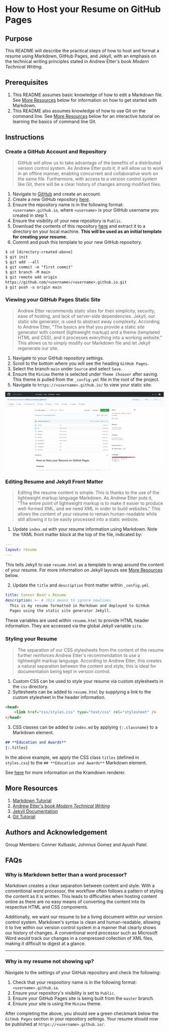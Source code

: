 # How to Host your Resume on GitHub Pages

## Purpose
This README will describe the practical steps of how to host and format a resume using Markdown, GitHub Pages, and Jekyll, with an emphasis on the technical writing principles stated in Andrew Etter's book *Modern Technical Writing*.

## Prerequisites
1. This README assumes basic knowledge of how to edit a Markdown file. See [More Resources](#more-resources) below for information on how to get started with Markdown.
2. This README also assumes knowledge of how to use Git on the command line. See [More Resources](#more-resources) below for an interactive tutorial on learning the basics of command line Git.

## Instructions
### Create a GitHub Account and Repository
> GitHub will allow us to take advantage of the benefits of a distributed version control system. As Andrew Etter puts it, it will allow us to work in an offline manner, enabling concurrent and collaborative work on the same file. Furthermore, with access to a version control system like Git, there will be a clear history of changes among modified files.
1. Navigate to [GitHub](https://github.com/join) and create an account.
2. Create a new GitHub repository [here](https://github.com/new).
3. Ensure the repository name is in the following format: `<username>.github.io`, where `<username>` is your GitHub username you created in step 1.
4. Ensure the visibility of your new repository is `Public`.
5. Download the contents of this repository [here](https://github.com/williamconnorbean/williamconnorbean.github.io/archive/main.zip) and extract it to a directory on your local machine. **This will be used as an initial template for creating your resume.**
7. Commit and push this template to your new GitHub repository.
```
$ cd [directory-created-above]
$ git init
$ git add --all
$ git commit -m "first commit"
$ git branch -M main
$ git remote add origin https://github.com/<username>/<username>.github.io.git
$ git push -u origin main
```

### Viewing your GitHub Pages Static Site
> Andrew Etter recommends static sites for their simplicity, security, ease of hosting, and lack of server-side dependencies. Jekyll, our static site generator, is used to abstract away complexity. According to Andrew Etter, "The basics are that you provide a static site generator with content (lightweight markup) and a theme (templated HTML and CSS), and it processes everything into a working website." This allows us to simply modify our Markdown file and let Jekyll regenerate our site.
1. Navigate to your GitHub repository settings.
2. Scroll to the bottom where you will see the heading `GitHub Pages`.
3. Select the branch `main` under `Source` and select `Save`.
3. Ensure the `Minima` theme is selected under `Theme Chooser` after saving. This theme is pulled from the `_config.yml` file in the root of the project.
4. Navigate to `https://<username>.github.io/` to view your static site.

![view-resume](/assets/view-resume.gif)

### Editing Resume and Jekyll Front Matter
> Editing the resume content is simple. This is thanks to the use of the lightweight markup language Markdown. As Andrew Etter puts it, "The entire point of lightweight markup is to make it easier to produce well-formed XML, and we need XML in order to build websites." This allows the content of your resume to remain human-readable while still allowing it to be easily processed into a static website.
1. Update `index.md` with your resume information using Markdown. Note the YAML front matter block at the top of the file, indicated by:
```YAML
---
layout: resume
---
```
This tells Jekyll to use `resume.html` as a template to wrap around the content of your resume. For more information on Jekyll layouts see [More Resources](#more-resources) below.

2. Update the `title` and `description` front matter within `_config.yml`.
```YAML
title: Connor Bean's Resume
description: >- # this means to ignore newlines
  This is my resume formatted in Markdown and deployed to GitHub
  Pages using the static site generator Jekyll.
```
These variables are used within `resume.html` to provide HTML header information. They are accessed via the global Jekyll variable `site`.

### Styling your Resume
> The separation of our CSS stylesheets from the content of the resume further reinforces Andrew Etter's recommendation to use a lightweight markup language. According to Andrew Etter, this creates a natural separation between the content and style; this is ideal for documentation being kept in version control.
1. Custom CSS can be used to style your resume via custom stylesheets in the `css` directory.
2. Sytlesheets can be added to `resume.html` by supplying a link to the custom stylesheet in the header information.
```HTML
<head>
    <link href="css/styles.css" type="text/css" rel="stylesheet" />
</head>
```
3. CSS classes can be added to `index.md` by applying `{:.classname}` to a Markdown element.
```markdown
## **Education and Awards**
{:.titles}
```
In the above example, we apply the CSS class `titles` (defined in `styles.css`) to the `## **Education and Awards**` Markdown element.

See [here](https://kramdown.gettalong.org/quickref.html#block-attributes) for more information on the Kramdown renderer.

## More Resources
1. [Markdown Tutorial](https://www.markdowntutorial.com/)
2. [Andrew Etter's book *Modern Technical Writing*](https://www.amazon.ca/Modern-Technical-Writing-Introduction-Documentation-ebook/dp/B01A2QL9SS)
3. [Jekyll Documentation](https://jekyllrb.com/docs/)
4. [Git Tutorial](https://learngitbranching.js.org/)

## Authors and Acknowledgement
Group Members: Conner Kulbaski, Johnnus Gomez and Ayush Patel.

## FAQs
### **Why is Markdown better than a word processor?**

Markdown creates a clear separation between content and style. With a conventional word processor, the workflow often follows a pattern of styling the content as it is written. This leads to difficulties when hosting content online as there are no easy means of converting the content into its respective HTML and CSS components.

Additionally, we want our resume to be a living document within our version control system. Markdown's syntax is clean and human-readable, allowing it to live within our version control system in a manner that clearly shows our history of changes. A conventional word processor such as Microsoft Word would track our changes in a compressed collection of XML files, making it difficult to digest at a glance.

---

### **Why is my resume not showing up?**

Navigate to the settings of your GitHub repository and check the following:

1. Check that your respository name is in the following format: `<username>.github.io`.
2. Ensure your repository's visibility is set to `Public`.
3. Ensure your GitHub Pages site is being built from the `master` branch.
4. Ensure your site is using the `Minima` theme.

After completing the above, you should see a green checkmark below the `GitHub Pages` section in your repository settings. Your resume should now be published at `https://<username>.github.io/`.
